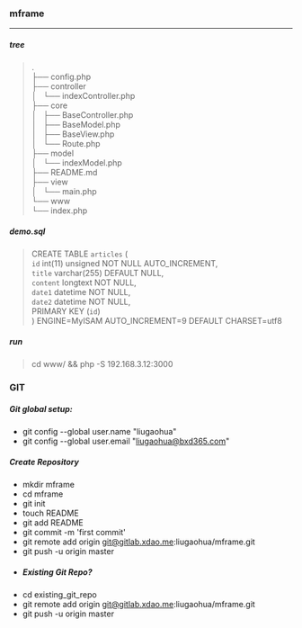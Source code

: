 ### mframe
***
##### tree
> .  
> ├── config.php  
> ├── controller  
> │   └── indexController.php  
> ├── core  
> │   ├── BaseController.php  
> │   ├── BaseModel.php  
> │   ├── BaseView.php  
> │   └── Route.php  
> ├── model  
> │   └── indexModel.php  
> ├── README.md  
> ├── view  
> │   └── main.php  
> └── www  
>     └── index.php  
>

##### demo.sql
> CREATE TABLE `articles` (  
> 			`id` int(11) unsigned NOT NULL AUTO_INCREMENT,  
> 			`title` varchar(255) DEFAULT NULL,  
> 			`content` longtext NOT NULL,  
> 			`date1` datetime NOT NULL,  
> 			`date2` datetime NOT NULL,  
> 			PRIMARY KEY (`id`)  
> 			) ENGINE=MyISAM AUTO_INCREMENT=9 DEFAULT CHARSET=utf8  
>

##### run
> cd www/ && php -S 192.168.3.12:3000  

### GIT

##### Git global setup:

- git config --global user.name "liugaohua"
- git config --global user.email "liugaohua@bxd365.com"

##### Create Repository
- mkdir mframe
- cd mframe
- git init
- touch README
- git add README
- git commit -m 'first commit'
- git remote add origin git@gitlab.xdao.me:liugaohua/mframe.git
- git push -u origin master
- ##### Existing Git Repo?
- cd existing_git_repo
- git remote add origin git@gitlab.xdao.me:liugaohua/mframe.git
- git push -u origin master
